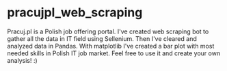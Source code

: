 # pracujpl_web_scraping
Pracuj.pl is a Polish job offering portal. I've created web scraping bot to gather all the data in IT field using Sellenium. Then I've cleared and analyzed data in Pandas. With matplotlib I've created a bar plot with most needed skills in Polish IT job market. Feel free to use it and create your own analysis! :)
